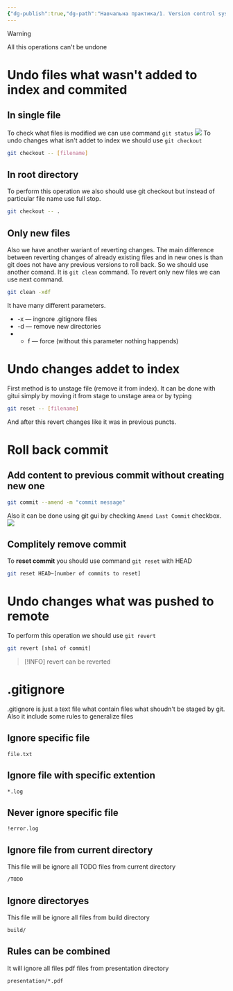 ```yaml
---
{"dg-publish":true,"dg-path":"Навчальна практика/1. Version control system/5. Undoing changes.md","permalink":"/navchalna-praktika/1-version-control-system/5-undoing-changes/"}
---
```


> [!WARNING] 
> All this operations can't be undone
# Undo files what wasn't added to index and commited
## In single file
To check what files is modified we can use command `git status`
![](https://i.imgur.com/8IU78cu.png)
To undo changes what isn't addet to index we should use `git checkout`
```sh
git checkout -- [filename]
```
## In root directory
To perform this operation we also should use git checkout but instead of particular file name use full stop.
```sh
git checkout -- .
```
## Only new files
Also we have another wariant of reverting changes. The main difference between reverting changes of already existing files and in new ones is than git does not have any previous versions to roll back. So we should use another comand. It is `git clean` command. To revert only new files we can use next command. 
```sh
git clean -xdf
```
It have many different parameters. 
- -x — ingnore .gitignore files
- -d — remove new directories
- - f — force (without this parameter nothing happends)
# Undo changes addet to index
First method is to unstage file (remove it from index). It can be done with gitui simply by moving it from stage to unstage area or by typing
```sh
git reset -- [filename]
```
And after this revert changes like it was in previous puncts. 
# Roll back commit
## Add content to previous commit without  creating new one
```sh
git commit --amend -m "commit message"
```
Also it can be done using git gui by checking `Amend Last Commit` checkbox.
![](https://i.imgur.com/Wzsx0QZ.png)
## Complitely remove commit
To **reset commit** you should use command `git reset` with HEAD 
```sh
git reset HEAD~[number of commits to reset]
```
# Undo changes what was pushed to remote
To perform this operation we should use `git revert`
```sh
git revert [sha1 of commit]
```

>[!INFO]
>revert can be reverted

# .gitignore
.gitignore is just a text file what contain files what shoudn't be staged by git. Also it include some rules to generalize files
## Ignore specific file
```gitignore
file.txt
```
## Ignore file with specific extention
```gitignore
*.log
```
## Never ignore specific file
```gitignore
!error.log
```
## Ignore file from current directory
This file will be ignore all TODO files from current directory
```gitignore
/TODO 
```
## Ignore directoryes
This file will be ignore all files from build directory
```gitignore
build/
```
## Rules can be combined
It will ignore all files pdf files from presentation directory
```gitignore
presentation/*.pdf
```